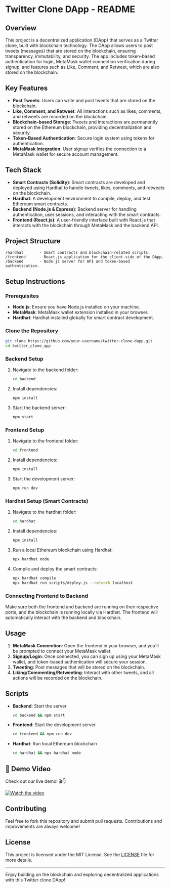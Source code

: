 # Twitter Clone DApp - README

## Overview

This project is a decentralized application (DApp) that serves as a Twitter clone, built with blockchain technology. The DApp allows users to post tweets (messages) that are stored on the blockchain, ensuring transparency, immutability, and security. The app includes token-based authentication for login, MetaMask wallet connection verification during signup, and features such as Like, Comment, and Retweet, which are also stored on the blockchain.

## Key Features
- **Post Tweets**: Users can write and post tweets that are stored on the blockchain.
- **Like, Comment, and Retweet**: All interactions such as likes, comments, and retweets are recorded on the blockchain.
- **Blockchain-based Storage**: Tweets and interactions are permanently stored on the Ethereum blockchain, providing decentralization and security.
- **Token-Based Authentication**: Secure login system using tokens for authentication.
- **MetaMask Integration**: User signup verifies the connection to a MetaMask wallet for secure account management.

## Tech Stack
- **Smart Contracts (Solidity)**: Smart contracts are developed and deployed using Hardhat to handle tweets, likes, comments, and retweets on the blockchain.
- **Hardhat**: A development environment to compile, deploy, and test Ethereum smart contracts.
- **Backend (Node.js & Express)**: Backend server for handling authentication, user sessions, and interacting with the smart contracts.
- **Frontend (React.js)**: A user-friendly interface built with React.js that interacts with the blockchain through MetaMask and the backend API.

## Project Structure

```
/hardhat       - Smart contracts and blockchain-related scripts.
/frontend      - React.js application for the client-side of the DApp.
/backend       - Node.js server for API and token-based authentication.
```

## Setup Instructions

### Prerequisites
- **Node.js**: Ensure you have Node.js installed on your machine.
- **MetaMask**: MetaMask wallet extension installed in your browser.
- **Hardhat**: Hardhat installed globally for smart contract development.

### Clone the Repository
```bash
git clone https://github.com/your-username/twitter-clone-dapp.git
cd twitter_clone_app
```

### Backend Setup
1. Navigate to the backend folder:
   ```bash
   cd backend
   ```
2. Install dependencies:
   ```bash
   npm install
   ```
3. Start the backend server:
   ```bash
   npm start
   ```

### Frontend Setup
1. Navigate to the frontend folder:
   ```bash
   cd frontend
   ```
2. Install dependencies:
   ```bash
   npm install
   ```
3. Start the development server:
   ```bash
   npm run dev
   ```

### Hardhat Setup (Smart Contracts)
1. Navigate to the hardhat folder:
   ```bash
   cd hardhat
   ```
2. Install dependencies:
   ```bash
   npm install
   ```
3. Run a local Ethereum blockchain using Hardhat:
   ```bash
   npx hardhat node
   ```

4. Compile and deploy the smart contracts:
   ```bash
   npx hardhat compile
   npx hardhat run scripts/deploy.js --network localhost
   ```

### Connecting Frontend to Backend
Make sure both the frontend and backend are running on their respective ports, and the blockchain is running locally via Hardhat. The frontend will automatically interact with the backend and blockchain.

## Usage

1. **MetaMask Connection**: Open the frontend in your browser, and you'll be prompted to connect your MetaMask wallet.
2. **Signup/Login**: Once connected, you can sign up using your MetaMask wallet, and token-based authentication will secure your session.
3. **Tweeting**: Post messages that will be stored on the blockchain.
4. **Liking/Commenting/Retweeting**: Interact with other tweets, and all actions will be recorded on the blockchain.

## Scripts

- **Backend**: Start the server
  ```bash
  cd backend && npm start
  ```

- **Frontend**: Start the development server
  ```bash
  cd frontend && npm run dev
  ```

- **Hardhat**: Run local Ethereum blockchain
  ```bash
  cd hardhat && npx hardhat node
  ```

## 🎥 Demo Video

Check out our live demo! 🎬👇

[![Watch the video](/home/navya/Twitter_clone_app_latest/Twitter_clone_app/frontend/src/assets/images/twit.png)](https://drive.google.com/file/d/167RLsBaZJdEXqf8eKmDptA54WelqqrYX/view?usp=sharing)

## Contributing

Feel free to fork this repository and submit pull requests. Contributions and improvements are always welcome!

## License

This project is licensed under the MIT License. See the [LICENSE](LICENSE) file for more details.

---

Enjoy building on the blockchain and exploring decentralized applications with this Twitter clone DApp!
